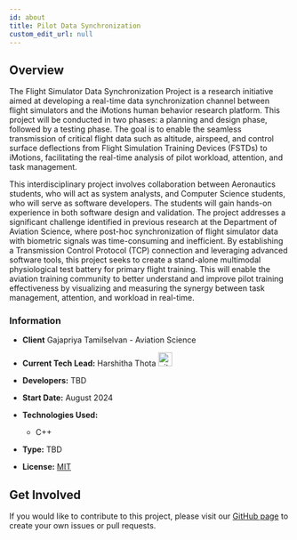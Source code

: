 ```yaml
---
id: about
title: Pilot Data Synchronization
custom_edit_url: null
---
```



## Overview

The Flight Simulator Data Synchronization Project is a research initiative aimed at developing a real-time data synchronization channel between flight simulators and the iMotions human behavior research platform. This project will be conducted in two phases: a planning and design phase, followed by a testing phase. The goal is to enable the seamless transmission of critical flight data such as altitude, airspeed, and control surface deflections from Flight Simulation Training Devices (FSTDs) to iMotions, facilitating the real-time analysis of pilot workload, attention, and task management.

This interdisciplinary project involves collaboration between Aeronautics students, who will act as system analysts, and Computer Science students, who will serve as software developers. The students will gain hands-on experience in both software design and validation. The project addresses a significant challenge identified in previous research at the Department of Aviation Science, where post-hoc synchronization of flight simulator data with biometric signals was time-consuming and inefficient. By establishing a Transmission Control Protocol (TCP) connection and leveraging advanced software tools, this project seeks to create a stand-alone multimodal physiological test battery for primary flight training. This will enable the aviation training community to better understand and improve pilot training effectiveness by visualizing and measuring the synergy between task management, attention, and workload in real-time.

### Information

- **Client** Gajapriya Tamilselvan - Aviation Science
- **Current Tech Lead:** Harshitha Thota [<img src="/img/github.svg" alt="github" width="25" height="25" />](https://github.com/harshitha-thota)
- **Developers:**
 TBD
  
- **Start Date:** August 2024

- **Technologies Used:**
  - C++

- **Type:** TBD
- **License:** [MIT](https://opensource.org/license/mit)


## Get Involved

If you would like to contribute to this project, please visit our [GitHub page](https://github.com/oss-slu/PilotDataSynchronization) to create your own issues or pull requests.
